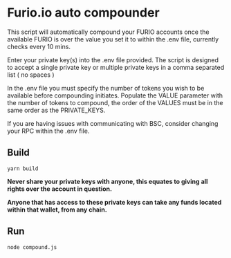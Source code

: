 # Furio.io auto compounder

This script will automatically compound your FURIO accounts once the available FURIO is over the value you set it to within the .env file, currently  checks every 10 mins.

Enter your private key(s) into the .env file provided. The script is designed to accept a single private key or multiple private keys in a comma separated list ( no spaces )

In the .env file you must specify the number of tokens you wish to be available before compounding initiates. Populate the VALUE parameter with the number of tokens to compound, the order of the VALUES must be in the same order as the PRIVATE_KEYS.

If you are having issues with communicating with BSC, consider changing your RPC within the .env file.

## Build

```
yarn build
```

__Never share your private keys with anyone, this equates to giving all rights over the account in question.__

__Anyone that has access to these private keys can take any funds located within that wallet, from any chain.__


## Run

```
node compound.js
```

